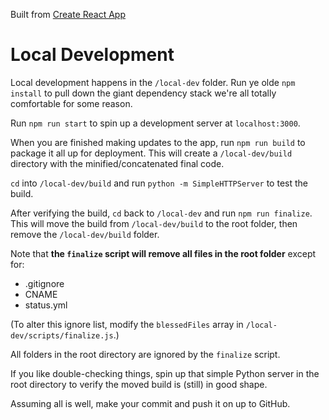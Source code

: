 Built from
[Create React App](https://github.com/facebookincubator/create-react-app)

# Local Development

Local development happens in the `/local-dev` folder. Run ye olde
`npm install` to pull down the giant dependency stack we're all totally
comfortable for some reason.

Run `npm run start` to spin up a development server at `localhost:3000`.

When you are finished making updates to the app, run `npm run build` to package
it all up for deployment. This will create a `/local-dev/build` directory with
the minified/concatenated final code.

`cd` into `/local-dev/build` and run `python -m SimpleHTTPServer` to test the
build.

After verifying the build, `cd` back to `/local-dev` and run `npm run finalize`.
This will move the build from `/local-dev/build` to the root folder, then remove
the `/local-dev/build` folder.

Note that **the `finalize` script will remove all files in the root folder**
except for:

- .gitignore
- CNAME
- status.yml

(To alter this ignore list, modify the `blessedFiles` array in
`/local-dev/scripts/finalize.js`.)

All folders in the root directory are ignored by the `finalize` script.

If you like double-checking things, spin up that simple Python server in the
root directory to verify the moved build is (still) in good shape.

Assuming all is well, make your commit and push it on up to GitHub.
